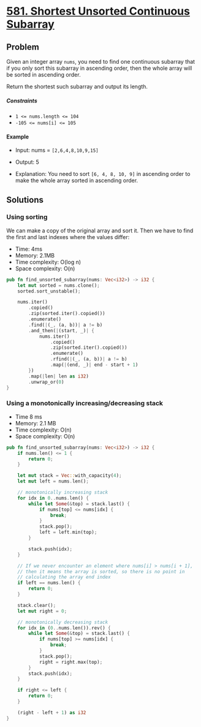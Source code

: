 # [581. Shortest Unsorted Continuous Subarray](https://leetcode.com/problems/shortest-unsorted-continuous-subarray/)

## Problem

Given an integer array `nums`, you need to find one continuous subarray that if
you only sort this subarray in ascending order, then the whole array will be
sorted in ascending order.

Return the shortest such subarray and output its length.

##### Constraints

* `1 <= nums.length <= 104`
* `-105 <= nums[i] <= 105`

#### Example

* Input: nums = `[2,6,4,8,10,9,15]`
* Output: 5

* Explanation: You need to sort `[6, 4, 8, 10, 9]` in ascending order to make
  the whole array sorted in ascending order.

## Solutions

### Using sorting

We can make a copy of the original array and sort it. Then we have to find the
first and last indexes where the values differ:

* Time: 4ms
* Memory: 2.1MB
* Time complexity: O(log n)
* Space complexity: O(n)

```rust
pub fn find_unsorted_subarray(nums: Vec<i32>) -> i32 {
    let mut sorted = nums.clone();
    sorted.sort_unstable();

    nums.iter()
        .copied()
        .zip(sorted.iter().copied())
        .enumerate()
        .find(|(_, (a, b))| a != b)
        .and_then(|(start, _)| {
            nums.iter()
                .copied()
                .zip(sorted.iter().copied())
                .enumerate()
                .rfind(|(_, (a, b))| a != b)
                .map(|(end, _)| end - start + 1)
        })
        .map(|len| len as i32)
        .unwrap_or(0)
}
```

### Using a monotonically increasing/decreasing stack

* Time 8 ms
* Memory: 2.1 MB
* Time complexity: O(n)
* Space complexity: O(n)

```rust
pub fn find_unsorted_subarray(nums: Vec<i32>) -> i32 {
    if nums.len() <= 1 {
        return 0;
    }

    let mut stack = Vec::with_capacity(4);
    let mut left = nums.len();

    // monotonically increasing stack
    for idx in 0..nums.len() {
        while let Some(&top) = stack.last() {
            if nums[top] <= nums[idx] {
                break;
            }
            stack.pop();
            left = left.min(top);
        }

        stack.push(idx);
    }

    // If we never encounter an element where nums[i] > nums[i + 1],
    // then it means the array is sorted, so there is no point in 
    // calculating the array end index
    if left == nums.len() {
        return 0;
    }

    stack.clear();
    let mut right = 0;

    // monotonically decreasing stack
    for idx in (0..nums.len()).rev() {
        while let Some(&top) = stack.last() {
            if nums[top] >= nums[idx] {
                break;
            }
            stack.pop();
            right = right.max(top);
        }
        stack.push(idx);
    }

    if right <= left {
        return 0;
    }

    (right - left + 1) as i32
}
```
